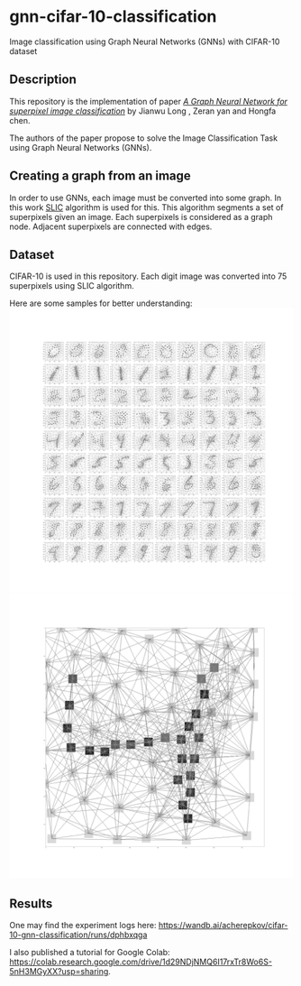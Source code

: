 # gnn-cifar-10-classification
Image classification using Graph Neural Networks (GNNs) with CIFAR-10 dataset

## Description
This repository is the implementation of paper [*A Graph Neural Network for superpixel image classification*](https://iopscience.iop.org/article/10.1088/1742-6596/1871/1/012071/pdf) by Jianwu Long , Zeran yan and Hongfa chen.

The authors of the paper propose to solve the Image Classification Task using Graph Neural Networks (GNNs).

## Creating a graph from an image
In order to use GNNs, each image must be converted into some graph. In this work [SLIC](https://www.epfl.ch/labs/ivrl/research/slic-superpixels/) algorithm is used for this. This algorithm segments a set of superpixels given an image. Each superpixels is considered as a graph node. Adjacent superpixels are connected with edges.

## Dataset
CIFAR-10 is used in this repository. Each digit image was converted into 75 superpixels using SLIC algorithm.

Here are some samples for better understanding:
![Superpixels](/all_classes.jpg?raw=true "Superpixels")
![Superpixels](/one_class.jpg?raw=true "Superpixels")

## Results
One may find the experiment logs here: https://wandb.ai/acherepkov/cifar-10-gnn-classification/runs/dphbxqga

I also published a tutorial for Google Colab: https://colab.research.google.com/drive/1d29NDjNMQ6I17rxTr8Wo6S-5nH3MGyXX?usp=sharing.
